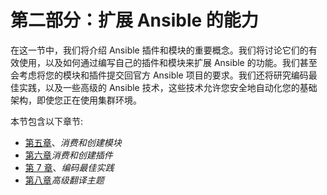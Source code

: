 # 第二部分：扩展 Ansible 的能力

在这一节中，我们将介绍 Ansible 插件和模块的重要概念。我们将讨论它们的有效使用，以及如何通过编写自己的插件和模块来扩展 Ansible 的功能。我们甚至会考虑将您的模块和插件提交回官方 Ansible 项目的要求。我们还将研究编码最佳实践，以及一些高级的 Ansible 技术，这些技术允许您安全地自动化您的基础架构，即使您正在使用集群环境。

本节包含以下章节:

*   [第五章](05.html)、*消费和创建模块*
*   [第六章](06.html)*消费和创建插件*
*   [第 7 章](07.html)、*编码最佳实践*
*   [第八章](08.html)*高级翻译主题*